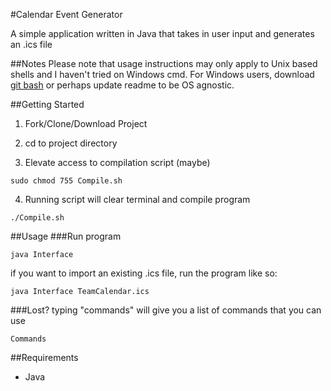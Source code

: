 #Calendar Event Generator

A simple application written in Java that takes in user input and generates an .ics file

##Notes
Please note that usage instructions may only apply to Unix based shells and I haven't tried on Windows cmd. For Windows users, download [git bash](http://www.git-scm.com/downloads) or perhaps update readme to be OS agnostic. 

##Getting Started
1. Fork/Clone/Download Project

2. cd to project directory

3. Elevate access to compilation script (maybe)
```
sudo chmod 755 Compile.sh
```

4. Running script will clear terminal and compile program
```
./Compile.sh
```

##Usage
###Run program
```
java Interface
```
if you want to import an existing .ics file, run the program like so:
```
java Interface TeamCalendar.ics
```

###Lost?
typing "commands" will give you a list of commands that you can use
```
Commands
```

##Requirements
- Java


